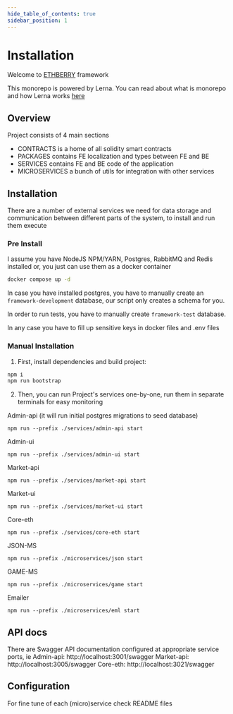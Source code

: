 ```yaml
---
hide_table_of_contents: true
sidebar_position: 1
---
```


# Installation

Welcome to [ETHBERRY](https://www.ethberry.io/) framework 

This monorepo is powered by Lerna. You can read about what is monorepo and how Lerna
works [here](https://github.com/lerna/lerna)

## Overview

Project consists of 4 main sections

- CONTRACTS is a home of all solidity smart contracts
- PACKAGES contains FE localization and types between FE and BE
- SERVICES contains FE and BE code of the application
- MICROSERVICES a bunch of utils for integration with other services

## Installation

There are a number of external services we need for data storage and communication between different parts of the
system, to install and run them execute

### Pre Install

I assume you have NodeJS NPM/YARN, Postgres, RabbitMQ and Redis installed
or, you just can use them as a docker container

```bash
docker compose up -d
```

In case you have installed postgres, you have to manually create an `framework-development` database,
our script only creates a schema for you.

In order to run tests, you have to manually create `framework-test` database.

In any case you have to fill up sensitive keys in docker files and .env files

### Manual Installation

1. First, install dependencies and build project:

```bash
npm i
npm run bootstrap
```

2. Then, you can run Project's services one-by-one, run them in separate terminals for easy monitoring

Admin-api (it will run initial postgres migrations to seed database)

```shell script
npm run --prefix ./services/admin-api start
```

Admin-ui

```shell script
npm run --prefix ./services/admin-ui start
```

Market-api

```shell script
npm run --prefix ./services/market-api start
```

Market-ui

```shell script
npm run --prefix ./services/market-ui start
```

Core-eth

```shell script
npm run --prefix ./services/core-eth start
```

JSON-MS

```shell script
npm run --prefix ./microservices/json start
```

GAME-MS

```shell script
npm run --prefix ./microservices/game start
```

Emailer

```shell script
npm run --prefix ./microservices/eml start
```

## API docs

There are Swagger API documentation configured at appropriate service ports, ie
Admin-api: http://localhost:3001/swagger
Market-api: http://localhost:3005/swagger
Core-eth: http://localhost:3021/swagger

## Configuration

For fine tune of each (micro)service check README files

